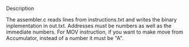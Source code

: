 Description

The assembler.c reads lines from instructions.txt and writes the binary inplementation in out.txt. 
Addresses must be numbers as well as the immediate numbers. For MOV instruction, if you want to make move from
Accumulator, instead of a number it must be "A". 